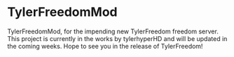 # TylerFreedomMod
TylerFreedomMod, for the impending new TylerFreedom freedom server. This project is currently in the works by tylerhyperHD and will be updated in the coming weeks. Hope to see you in the release of TylerFreedom!
